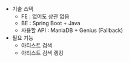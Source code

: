 - 기술 스택 
  - FE : 없어도 상관 없음
  - BE : Spring Boot + Java
  - 사용할 API : ManiaDB + Genius (Fallback)
- 필요 기능
  - 아티스트 검색
  - 아티스트 검색 랭킹